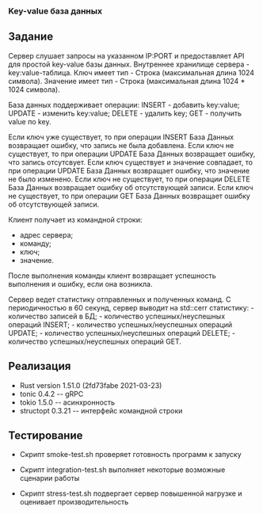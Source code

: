### Key-value база данных

## Задание

Cервер слушает запросы на указанном IP:PORT и предоставляет API для
простой key-value базы данных.  Внутреннее хранилище сервера -
key:value-таблица.  Ключ имеет тип - Строка (максимальная длина 1024
символа).  Значение имеет тип - Строка (максимальная длина 1024 * 1024
символа).

База данных поддерживает операции:
    INSERT - добавить key:value;
    UPDATE - изменить key:value;
    DELETE - удалить key;
    GET - получить value по key.

Если ключ уже существует, то при операции INSERT База Данных возвращает ошибку, что запись не была добавлена.
Если ключ не существует, то при операции UPDATE База Данных возвращает ошибку, что запись отсутсвует.
Если ключ существует и значение совпадает, то при операции UPDATE База Данных возвращает ошибку, что значение не было изменено.
Если ключ не существует, то при операции DELETE База Данных возвращает ошибку об отсутствующей записи.
Если ключ не существует, то при операции GET База Данных возвращает ошибку об отсутствующей записи.

Клиент получает из командной строки:
   - адрес сервера;
   - команду;
   - ключ;
   - значение.

После выполнения команды клиент возвращает успешность выполнения и ошибку, если она возникла.

Сервер ведет статистику отправленных и полученных команд.
С периодичностью в 60 секунд, сервер выводит на std::cerr статистику:
    - количество записей в БД;
    - количество успешных/неуспешных операций INSERT;
    - количество успешных/неуспешных операций UPDATE;
    - количество успешных/неуспешных операций DELETE;
    - количество успешных/неуспешных операций GET.

## Реализация

* Rust version 1.51.0 (2fd73fabe 2021-03-23)
* tonic 0.4.2 -- gRPC
* tokio 1.5.0 -- асинхронность
* structopt 0.3.21 -- интерфейс командной строки

## Тестирование

* Скрипт smoke-test.sh проверяет готовность программ к запуску

* Скрипт integration-test.sh выполняет некоторые возможные сценарии работы

* Скрипт stress-test.sh подвергает сервер повышенной нагрузке и оценивает производительность
